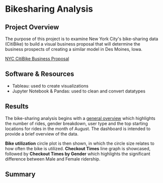 # Bikesharing Analysis

## Project Overview
The purpose of this project is to examine New York City's bike-sharing data (CitiBike) to build a visual business proposal that will determine the business prospects of creating a similar model in Des Moines, Iowa. 

[NYC CitiBike Business Proposal](https://public.tableau.com/app/profile/vanessa.aczon/viz/BikesharingAnalysis_16326408649250/CitiBikeAnalysis)

## Software & Resources
- Tableau: used to create visualizations
- Jupyter Notebook & Pandas: used to clean and convert datatypes

## Results 
The bike-sharing analysis begins with a [general overview](https://public.tableau.com/app/profile/vanessa.aczon/viz/BikesharingAnalysis_16326408649250/CitiBikeAnalysis?publish=yes) which highlights the number of rides, gender breakdown, user type and the top starting locations for rides in the month of August.  The dashboard is intended to provide a brief overview of the data.


**Bike utilization** circle plot is then shown, in which the circle size relates to how often the bike is utilized. **Checkout Times** line graph is showcased, followed by **Checkout Times by Gender** which highlights the significant difference between Male and Female ridership.

## Summary




